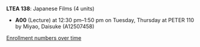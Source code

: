 **LTEA 138**: Japanese Films (4 units)

- **A00** (Lecture) at 12:30 pm–1:50 pm on Tuesday, Thursday at PETER 110 by Miyao, Daisuke (A12507458)

[Enrollment numbers over time](./LTEA138.tsv)
